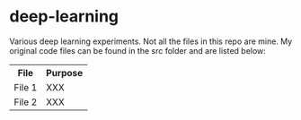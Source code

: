 # deep-learning
Various deep learning experiments. Not all the files in this repo are mine. My original code files can be found in the src folder and are listed below:

<table>
  <tr>
    <th>File</th>
    <th><span style="font-weight:bold">Purpose</span></th>
  </tr>
  <tr>
    <td>File 1</td>
    <td>XXX</td>
  </tr>
  <tr>
    <td>File 2</td>
    <td>XXX</td>
  </tr>
</table>
